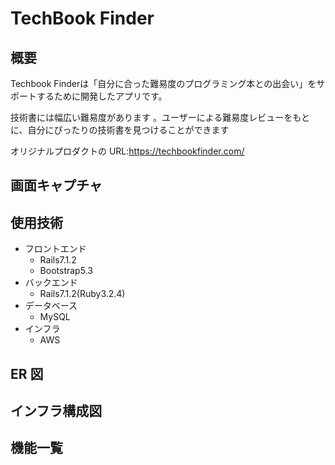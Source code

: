 # TechBook Finder

## 概要
Techbook Finderは「自分に合った難易度のプログラミング本との出会い」をサポートするために開発したアプリです。

技術書には幅広い難易度があります 。ユーザーによる難易度レビューをもとに、自分にぴったりの技術書を見つけることができます

オリジナルプロダクトの URL:https://techbookfinder.com/

## 画面キャプチャ
## 使用技術
- フロントエンド
    - Rails7.1.2
    - Bootstrap5.3
- バックエンド
    - Rails7.1.2(Ruby3.2.4)
- データベース
    - MySQL
- インフラ
    - AWS
## ER 図
## インフラ構成図
## 機能一覧